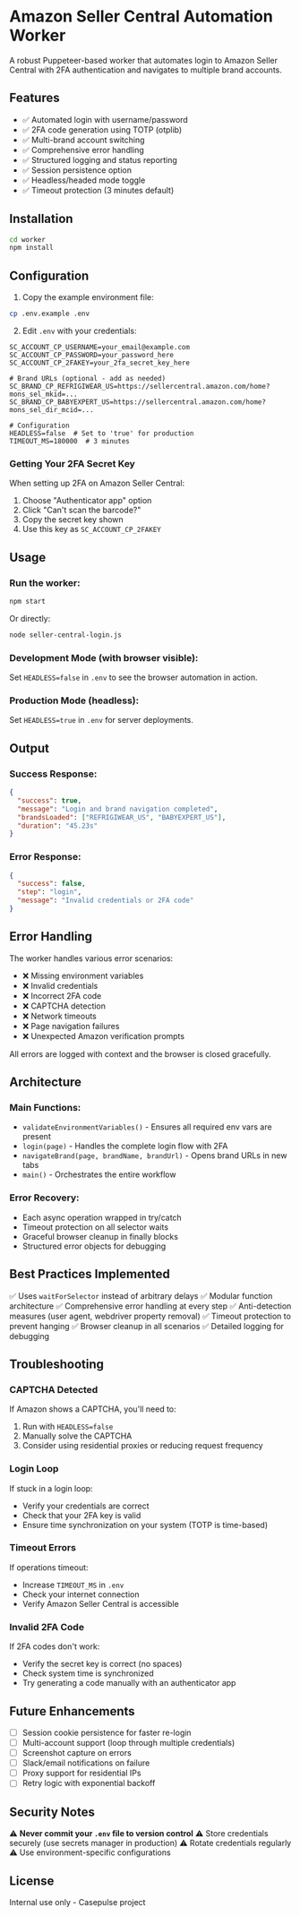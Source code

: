 # Amazon Seller Central Automation Worker

A robust Puppeteer-based worker that automates login to Amazon Seller Central with 2FA authentication and navigates to multiple brand accounts.

## Features

- ✅ Automated login with username/password
- ✅ 2FA code generation using TOTP (otplib)
- ✅ Multi-brand account switching
- ✅ Comprehensive error handling
- ✅ Structured logging and status reporting
- ✅ Session persistence option
- ✅ Headless/headed mode toggle
- ✅ Timeout protection (3 minutes default)

## Installation

```bash
cd worker
npm install
```

## Configuration

1. Copy the example environment file:
```bash
cp .env.example .env
```

2. Edit `.env` with your credentials:
```env
SC_ACCOUNT_CP_USERNAME=your_email@example.com
SC_ACCOUNT_CP_PASSWORD=your_password_here
SC_ACCOUNT_CP_2FAKEY=your_2fa_secret_key_here

# Brand URLs (optional - add as needed)
SC_BRAND_CP_REFRIGIWEAR_US=https://sellercentral.amazon.com/home?mons_sel_mkid=...
SC_BRAND_CP_BABYEXPERT_US=https://sellercentral.amazon.com/home?mons_sel_dir_mcid=...

# Configuration
HEADLESS=false  # Set to 'true' for production
TIMEOUT_MS=180000  # 3 minutes
```

### Getting Your 2FA Secret Key

When setting up 2FA on Amazon Seller Central:
1. Choose "Authenticator app" option
2. Click "Can't scan the barcode?"
3. Copy the secret key shown
4. Use this key as `SC_ACCOUNT_CP_2FAKEY`

## Usage

### Run the worker:
```bash
npm start
```

Or directly:
```bash
node seller-central-login.js
```

### Development Mode (with browser visible):
Set `HEADLESS=false` in `.env` to see the browser automation in action.

### Production Mode (headless):
Set `HEADLESS=true` in `.env` for server deployments.

## Output

### Success Response:
```json
{
  "success": true,
  "message": "Login and brand navigation completed",
  "brandsLoaded": ["REFRIGIWEAR_US", "BABYEXPERT_US"],
  "duration": "45.23s"
}
```

### Error Response:
```json
{
  "success": false,
  "step": "login",
  "message": "Invalid credentials or 2FA code"
}
```

## Error Handling

The worker handles various error scenarios:

- ❌ Missing environment variables
- ❌ Invalid credentials
- ❌ Incorrect 2FA code
- ❌ CAPTCHA detection
- ❌ Network timeouts
- ❌ Page navigation failures
- ❌ Unexpected Amazon verification prompts

All errors are logged with context and the browser is closed gracefully.

## Architecture

### Main Functions:

- `validateEnvironmentVariables()` - Ensures all required env vars are present
- `login(page)` - Handles the complete login flow with 2FA
- `navigateBrand(page, brandName, brandUrl)` - Opens brand URLs in new tabs
- `main()` - Orchestrates the entire workflow

### Error Recovery:

- Each async operation wrapped in try/catch
- Timeout protection on all selector waits
- Graceful browser cleanup in finally blocks
- Structured error objects for debugging

## Best Practices Implemented

✅ Uses `waitForSelector` instead of arbitrary delays
✅ Modular function architecture
✅ Comprehensive error handling at every step
✅ Anti-detection measures (user agent, webdriver property removal)
✅ Timeout protection to prevent hanging
✅ Browser cleanup in all scenarios
✅ Detailed logging for debugging

## Troubleshooting

### CAPTCHA Detected
If Amazon shows a CAPTCHA, you'll need to:
1. Run with `HEADLESS=false`
2. Manually solve the CAPTCHA
3. Consider using residential proxies or reducing request frequency

### Login Loop
If stuck in a login loop:
- Verify your credentials are correct
- Check that your 2FA key is valid
- Ensure time synchronization on your system (TOTP is time-based)

### Timeout Errors
If operations timeout:
- Increase `TIMEOUT_MS` in `.env`
- Check your internet connection
- Verify Amazon Seller Central is accessible

### Invalid 2FA Code
If 2FA codes don't work:
- Verify the secret key is correct (no spaces)
- Check system time is synchronized
- Try generating a code manually with an authenticator app

## Future Enhancements

- [ ] Session cookie persistence for faster re-login
- [ ] Multi-account support (loop through multiple credentials)
- [ ] Screenshot capture on errors
- [ ] Slack/email notifications on failure
- [ ] Proxy support for residential IPs
- [ ] Retry logic with exponential backoff

## Security Notes

⚠️ **Never commit your `.env` file to version control**
⚠️ Store credentials securely (use secrets manager in production)
⚠️ Rotate credentials regularly
⚠️ Use environment-specific configurations

## License

Internal use only - Casepulse project

